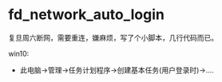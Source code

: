 # fd_network_auto_login
复旦周六断网，需要重连，嫌麻烦，写了个小脚本，几行代码而已。



win10:

- 此电脑->管理->任务计划程序->创建基本任务(用户登录时)->....

